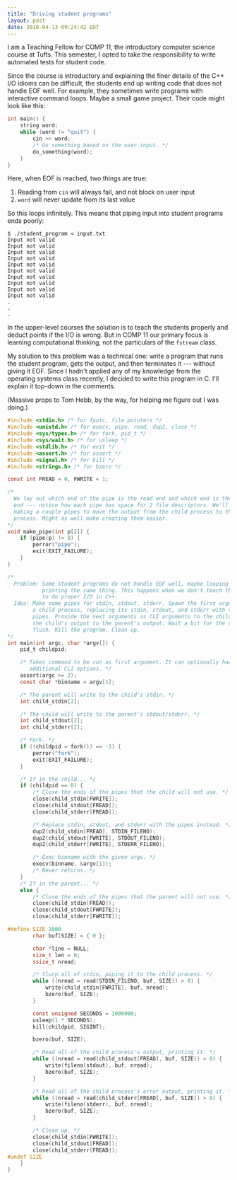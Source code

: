 ```yaml
---
title: "Driving student programs"
layout: post
date: 2018-04-13 09:24:42 EDT
---
```


I am a Teaching Fellow for COMP 11, the introductory computer science course at
Tufts. This semester, I opted to take the responsibility to write automated
tests for student code.

Since the course is introductory and explaining the finer details of the C++
I/O idioms can be difficult, the students end up writing code that does not
handle EOF well. For example, they sometimes write programs with interactive
command loops. Maybe a small game project. Their code might look like this:

```c++
int main() {
    string word;
    while (word != "quit") {
        cin >> word;
        /* Do something based on the user input. */
        do_something(word);
    }
}
```

Here, when EOF is reached, two things are true:

1. Reading from `cin` will always fail, and not block on user input
2. `word` will never update from its last value

So this loops infinitely. This means that piping input into student programs
ends poorly:

```
$ ./student_program < input.txt
Input not valid
Input not valid
Input not valid
Input not valid
Input not valid
Input not valid
Input not valid
Input not valid
Input not valid
Input not valid
.
.
.
```

In the upper-level courses the solution is to teach the students properly and
deduct points if the I/O is wrong. But in COMP 11 our primary focus is learning
computational thinking, not the particulars of the `fstream` class.

My solution to this problem was a technical one: write a program that runs the
student program, gets the output, and then terminates it --- without giving it
EOF. Since I hadn't applied any of my knowledge from the operating systems
class recently, I decided to write this program in C. I'll explain it top-down
in the comments.

(Massive props to Tom Hebb, by the way, for helping me figure out I was doing.)

```c
#include <stdio.h> /* for fputc, file pointers */
#include <unistd.h> /* for execv, pipe, read, dup2, close */
#include <sys/types.h> /* for fork, pid_t */
#include <sys/wait.h> /* for usleep */
#include <stdlib.h> /* for exit */
#include <assert.h> /* for assert */
#include <signal.h> /* for kill */
#include <strings.h> /* for bzero */

const int FREAD = 0, FWRITE = 1;

/*
  We lay out which end of the pipe is the read end and which end is the write
  end --- notice how each pipe has space for 2 file descriptors. We'll be
  making a couple pipes to move the output from the child process to the parent
  process. Might as well make creating them easier.
*/
void make_pipe(int p[2]) {
    if (pipe(p) != 0) {
        perror("pipe");
        exit(EXIT_FAILURE);
    }
}

/*
  Problem: Some student programs do not handle EOF well, maybe looping forever
           printing the same thing. This happens when we don't teach them how
           to do proper I/O in C++.
  Idea: Make some pipes for stdin, stdout, stderr. Spawn the first argument as
        a child process, replacing its stdin, stdout, and stderr with these
        pipes. Provide the next arguments as CLI arguments to the child. Print
        the child's output to the parent's output. Wait a bit for the output to
        flush. Kill the program. Clean up.
*/
int main(int argc, char *argv[]) {
    pid_t childpid;

    /* Takes command to be run as first argument. It can optionally have
       additional CLI options. */
    assert(argc >= 2);
    const char *binname = argv[1];

    /* The parent will write to the child's stdin. */
    int child_stdin[2];

    /* The child will write to the parent's stdout/stderr. */
    int child_stdout[2];
    int child_stderr[2];

    /* Fork. */
    if ((childpid = fork()) == -1) {
        perror("fork");
        exit(EXIT_FAILURE);
    }

    /* If in the child... */
    if (childpid == 0) {
        /* Close the ends of the pipes that the child will not use. */
        close(child_stdin[FWRITE]);
        close(child_stdout[FREAD]);
        close(child_stderr[FREAD]);

        /* Replace stdin, stdout, and stderr with the pipes instead. */
        dup2(child_stdin[FREAD], STDIN_FILENO);
        dup2(child_stdout[FWRITE], STDOUT_FILENO);
        dup2(child_stderr[FWRITE], STDERR_FILENO);

        /* Exec binname with the given argv. */
        execv(binname, &argv[1]);
        /* Never returns. */
    }
    /* If in the parent... */
    else {
        /* Close the ends of the pipes that the parent will not use. */
        close(child_stdin[FREAD]);
        close(child_stdout[FWRITE]);
        close(child_stderr[FWRITE]);

#define SIZE 1000
        char buf[SIZE] = { 0 };

        char *line = NULL;
        size_t len = 0;
        ssize_t nread;

        /* Slurp all of stdin, piping it to the child process. */
        while ((nread = read(STDIN_FILENO, buf, SIZE)) > 0) {
            write(child_stdin[FWRITE], buf, nread);
            bzero(buf, SIZE);
        }

        const unsigned SECONDS = 1000000;
        usleep(1 * SECONDS);
        kill(childpid, SIGINT);

        bzero(buf, SIZE);

        /* Read all of the child process's output, printing it. */
        while ((nread = read(child_stdout[FREAD], buf, SIZE)) > 0) {
            write(fileno(stdout), buf, nread);
            bzero(buf, SIZE);
        }

        /* Read all of the child process's error output, printing it. */
        while ((nread = read(child_stderr[FREAD], buf, SIZE)) > 0) {
            write(fileno(stderr), buf, nread);
            bzero(buf, SIZE);
        }

        /* Clean up. */
        close(child_stdin[FWRITE]);
        close(child_stdout[FREAD]);
        close(child_stderr[FREAD]);
#undef SIZE
    }
}
```
